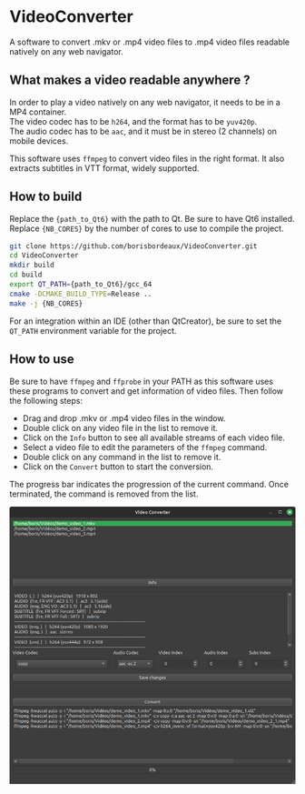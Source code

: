 # VideoConverter

A software to convert .mkv or .mp4 video files to .mp4 video files readable natively on any web navigator.

## What makes a video readable anywhere ?

In order to play a video natively on any web navigator, it needs to be in a MP4 container.  
The video codec has to be `h264`, and the format has to be `yuv420p`.  
The audio codec has to be `aac`, and it must be in stereo (2 channels) on mobile devices.

This software uses `ffmpeg` to convert video files in the right format.
It also extracts subtitles in VTT format, widely supported.

## How to build

Replace the `{path_to_Qt6}` with the path to Qt. Be sure to have Qt6 installed.  
Replace `{NB_CORES}` by the number of cores to use to compile the project.

```bash
git clone https://github.com/borisbordeaux/VideoConverter.git
cd VideoConverter
mkdir build
cd build
export QT_PATH={path_to_Qt6}/gcc_64
cmake -DCMAKE_BUILD_TYPE=Release ..
make -j {NB_CORES}
```

For an integration within an IDE (other than QtCreator), be sure to set the `QT_PATH` environment variable for the project.

## How to use

Be sure to have `ffmpeg` and `ffprobe` in your PATH as this software uses these programs to convert and get information of video files.
Then follow the following steps: 
- Drag and drop .mkv or .mp4 video files in the window.
- Double click on any video file in the list to remove it.
- Click on the `Info` button to see all available streams of each video file.
- Select a video file to edit the parameters of the `ffmpeg` command.
- Double click on any command in the list to remove it.
- Click on the `Convert` button to start the conversion.

The progress bar indicates the progression of the current command. Once terminated, the command is removed from the list.

<img src="img_readme/interface.png" alt="Interface view of subdivision scheme" width="800px"/>